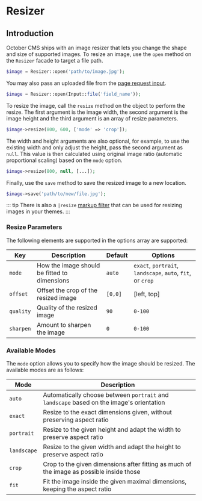 # Resizer

## Introduction

October CMS ships with an image resizer that lets you change the shape and size of supported images. To resize an image, use the `open` method on the `Resizer` facade to target a file path.

```php
$image = Resizer::open('path/to/image.jpg');
```

You may also pass an uploaded file from the [page request input](./request-input.md).

```php
$image = Resizer::open(Input::file('field_name'));
```

To resize the image, call the `resize` method on the object to perform the resize. The first argument is the image width, the second argument is the image height and the third argument is an array of resize parameters.

```php
$image->resize(800, 600, ['mode' => 'crop']);
```

The width and height arguments are also optional, for example, to use the existing width and only adjust the height, pass the second argument as `null`. This value is then calculated using original image ratio (automatic proportional scaling) based on the `mode` option.

```php
$image->resize(800, null, [...]);
```

Finally, use the `save` method to save the resized image to a new location.

```php
$image->save('path/to/new/file.jpg');
```

::: tip
There is also a `|resize` [markup filter](../../markup/filter/resize.md) that can be used for resizing images in your themes.
:::

### Resize Parameters

The following elements are supported in the options array are supported:

Key | Description | Default | Options
--- | --- | --- | ---
`mode` | How the image should be fitted to dimensions | `auto` | `exact`, `portrait`, `landscape`, `auto`, `fit`, or `crop`
`offset` | Offset the crop of the resized image | `[0,0]` | [left, top]
`quality` | Quality of the resized image | `90` | `0-100`
`sharpen` | Amount to sharpen the image | `0` | `0-100`

### Available Modes

The `mode` option allows you to specify how the image should be resized. The available modes are as follows:

Mode | Description
--- | ---
`auto` | Automatically choose between `portrait` and `landscape` based on the image's orientation
`exact` | Resize to the exact dimensions given, without preserving aspect ratio
`portrait` | Resize to the given height and adapt the width to preserve aspect ratio
`landscape` | Resize to the given width and adapt the height to preserve aspect ratio
`crop` | Crop to the given dimensions after fitting as much of the image as possible inside those
`fit` | Fit the image inside the given maximal dimensions, keeping the aspect ratio
